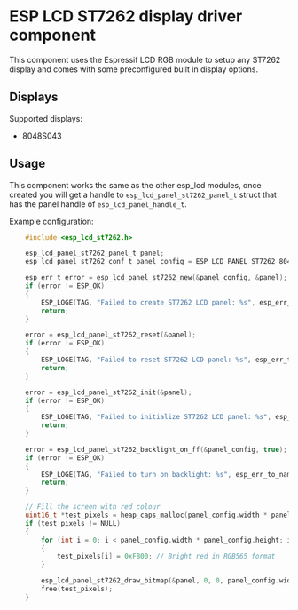 # ESP LCD ST7262 display driver component 

This component uses the Espressif LCD RGB module to setup any ST7262 display and comes with some preconfigured built in display options.

## Displays 

Supported displays:
- 8048S043

## Usage 

This component works the same as the other esp_lcd modules, once created you will get a handle to `esp_lcd_panel_st7262_panel_t` struct that has the panel handle of `esp_lcd_panel_handle_t`. 

Example configuration:

```c
    #include <esp_lcd_st7262.h>

    esp_lcd_panel_st7262_panel_t panel;
    esp_lcd_panel_st7262_conf_t panel_config = ESP_LCD_PANEL_ST7262_8048S043;

    esp_err_t error = esp_lcd_panel_st7262_new(&panel_config, &panel);
    if (error != ESP_OK)
    {
        ESP_LOGE(TAG, "Failed to create ST7262 LCD panel: %s", esp_err_to_name(error));
        return;
    }

    error = esp_lcd_panel_st7262_reset(&panel);
    if (error != ESP_OK)
    {
        ESP_LOGE(TAG, "Failed to reset ST7262 LCD panel: %s", esp_err_to_name(error));
        return;
    }

    error = esp_lcd_panel_st7262_init(&panel);
    if (error != ESP_OK)
    {
        ESP_LOGE(TAG, "Failed to initialize ST7262 LCD panel: %s", esp_err_to_name(error));
        return;
    }

    error = esp_lcd_panel_st7262_backlight_on_ff(&panel_config, true);
    if (error != ESP_OK)
    {
        ESP_LOGE(TAG, "Failed to turn on backlight: %s", esp_err_to_name(error));
        return;
    }

    // Fill the screen with red colour
    uint16_t *test_pixels = heap_caps_malloc(panel_config.width * panel_config.height * sizeof(uint16_t), MALLOC_CAP_SPIRAM | MALLOC_CAP_8BIT);
    if (test_pixels != NULL)
    {
        for (int i = 0; i < panel_config.width * panel_config.height; i++)
        {
            test_pixels[i] = 0xF800; // Bright red in RGB565 format
        }

        esp_lcd_panel_st7262_draw_bitmap(&panel, 0, 0, panel_config.width - 1, panel_config.height - 1, test_pixels);
        free(test_pixels);
    }

```
